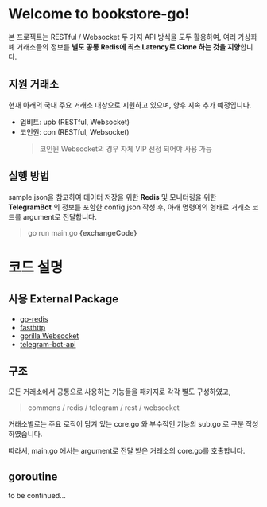 # Welcome to bookstore-go!

본 프로젝트는 RESTful / Websocket 두 가지 API 방식을 모두 활용하여,
여러 가상화폐 거래소들의 정보를 **별도 공통 Redis에 최소 Latency로 Clone 하는 것을 지향**합니다.

## 지원 거래소

현재 아래의 국내 주요 거래소 대상으로 지원하고 있으며, 향후 지속 추가 예정입니다.

- 업비트: upb (RESTful, Websocket)
- 코인원: con (RESTful, Websocket)
  > 코인원 Websocket의 경우 자체 VIP 선정 되어야 사용 가능

## 실행 방법

sample.json을 참고하여 데이터 저장을 위한 **Redis** 및 모니터링을 위한 **TelegramBot** 의 정보를 포함한 config.json 작성 후, 아래 명령어의 형태로 거래소 코드를 argument로 전달합니다.

> go run main.go **{exchangeCode}**

# 코드 설명

## 사용 External Package

- [go-redis](https://pkg.go.dev/github.com/go-redis/redis/v8")
- [fasthttp](https://pkg.go.dev/github.com/valyala/fasthttp)
- [gorilla Websocket](https://pkg.go.dev/github.com/gorilla/websocket)
- [telegram-bot-api](https://pkg.go.dev/github.com/go-telegram-bot-api/telegram-bot-api)

## 구조

모든 거래소에서 공통으로 사용하는 기능들을 패키지로 각각 별도 구성하였고,

> commons / redis / telegram / rest / websocket

거래소별로는 주요 로직이 담겨 있는 core.go 와 부수적인 기능의 sub.go 로 구분 작성하였습니다.

따라서, main.go 에서는 argument로 전달 받은 거래소의 core.go를 호출합니다.

## goroutine

to be continued...
